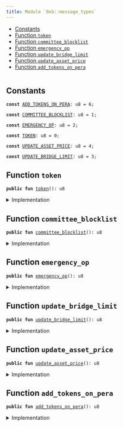 ```yaml
---
title: Module `0xb::message_types`
---
```




-  [Constants](#@Constants_0)
-  [Function `token`](#0xb_message_types_token)
-  [Function `committee_blocklist`](#0xb_message_types_committee_blocklist)
-  [Function `emergency_op`](#0xb_message_types_emergency_op)
-  [Function `update_bridge_limit`](#0xb_message_types_update_bridge_limit)
-  [Function `update_asset_price`](#0xb_message_types_update_asset_price)
-  [Function `add_tokens_on_pera`](#0xb_message_types_add_tokens_on_pera)


<pre><code></code></pre>



<a name="@Constants_0"></a>

## Constants


<a name="0xb_message_types_ADD_TOKENS_ON_PERA"></a>



<pre><code><b>const</b> <a href="message_types.md#0xb_message_types_ADD_TOKENS_ON_PERA">ADD_TOKENS_ON_PERA</a>: u8 = 6;
</code></pre>



<a name="0xb_message_types_COMMITTEE_BLOCKLIST"></a>



<pre><code><b>const</b> <a href="message_types.md#0xb_message_types_COMMITTEE_BLOCKLIST">COMMITTEE_BLOCKLIST</a>: u8 = 1;
</code></pre>



<a name="0xb_message_types_EMERGENCY_OP"></a>



<pre><code><b>const</b> <a href="message_types.md#0xb_message_types_EMERGENCY_OP">EMERGENCY_OP</a>: u8 = 2;
</code></pre>



<a name="0xb_message_types_TOKEN"></a>



<pre><code><b>const</b> <a href="message_types.md#0xb_message_types_TOKEN">TOKEN</a>: u8 = 0;
</code></pre>



<a name="0xb_message_types_UPDATE_ASSET_PRICE"></a>



<pre><code><b>const</b> <a href="message_types.md#0xb_message_types_UPDATE_ASSET_PRICE">UPDATE_ASSET_PRICE</a>: u8 = 4;
</code></pre>



<a name="0xb_message_types_UPDATE_BRIDGE_LIMIT"></a>



<pre><code><b>const</b> <a href="message_types.md#0xb_message_types_UPDATE_BRIDGE_LIMIT">UPDATE_BRIDGE_LIMIT</a>: u8 = 3;
</code></pre>



<a name="0xb_message_types_token"></a>

## Function `token`



<pre><code><b>public</b> <b>fun</b> <a href="message_types.md#0xb_message_types_token">token</a>(): u8
</code></pre>



<details>
<summary>Implementation</summary>


<pre><code><b>public</b> <b>fun</b> <a href="message_types.md#0xb_message_types_token">token</a>(): u8 { <a href="message_types.md#0xb_message_types_TOKEN">TOKEN</a> }
</code></pre>



</details>

<a name="0xb_message_types_committee_blocklist"></a>

## Function `committee_blocklist`



<pre><code><b>public</b> <b>fun</b> <a href="message_types.md#0xb_message_types_committee_blocklist">committee_blocklist</a>(): u8
</code></pre>



<details>
<summary>Implementation</summary>


<pre><code><b>public</b> <b>fun</b> <a href="message_types.md#0xb_message_types_committee_blocklist">committee_blocklist</a>(): u8 { <a href="message_types.md#0xb_message_types_COMMITTEE_BLOCKLIST">COMMITTEE_BLOCKLIST</a> }
</code></pre>



</details>

<a name="0xb_message_types_emergency_op"></a>

## Function `emergency_op`



<pre><code><b>public</b> <b>fun</b> <a href="message_types.md#0xb_message_types_emergency_op">emergency_op</a>(): u8
</code></pre>



<details>
<summary>Implementation</summary>


<pre><code><b>public</b> <b>fun</b> <a href="message_types.md#0xb_message_types_emergency_op">emergency_op</a>(): u8 { <a href="message_types.md#0xb_message_types_EMERGENCY_OP">EMERGENCY_OP</a> }
</code></pre>



</details>

<a name="0xb_message_types_update_bridge_limit"></a>

## Function `update_bridge_limit`



<pre><code><b>public</b> <b>fun</b> <a href="message_types.md#0xb_message_types_update_bridge_limit">update_bridge_limit</a>(): u8
</code></pre>



<details>
<summary>Implementation</summary>


<pre><code><b>public</b> <b>fun</b> <a href="message_types.md#0xb_message_types_update_bridge_limit">update_bridge_limit</a>(): u8 { <a href="message_types.md#0xb_message_types_UPDATE_BRIDGE_LIMIT">UPDATE_BRIDGE_LIMIT</a> }
</code></pre>



</details>

<a name="0xb_message_types_update_asset_price"></a>

## Function `update_asset_price`



<pre><code><b>public</b> <b>fun</b> <a href="message_types.md#0xb_message_types_update_asset_price">update_asset_price</a>(): u8
</code></pre>



<details>
<summary>Implementation</summary>


<pre><code><b>public</b> <b>fun</b> <a href="message_types.md#0xb_message_types_update_asset_price">update_asset_price</a>(): u8 { <a href="message_types.md#0xb_message_types_UPDATE_ASSET_PRICE">UPDATE_ASSET_PRICE</a> }
</code></pre>



</details>

<a name="0xb_message_types_add_tokens_on_pera"></a>

## Function `add_tokens_on_pera`



<pre><code><b>public</b> <b>fun</b> <a href="message_types.md#0xb_message_types_add_tokens_on_pera">add_tokens_on_pera</a>(): u8
</code></pre>



<details>
<summary>Implementation</summary>


<pre><code><b>public</b> <b>fun</b> <a href="message_types.md#0xb_message_types_add_tokens_on_pera">add_tokens_on_pera</a>(): u8 { <a href="message_types.md#0xb_message_types_ADD_TOKENS_ON_PERA">ADD_TOKENS_ON_PERA</a> }
</code></pre>



</details>
